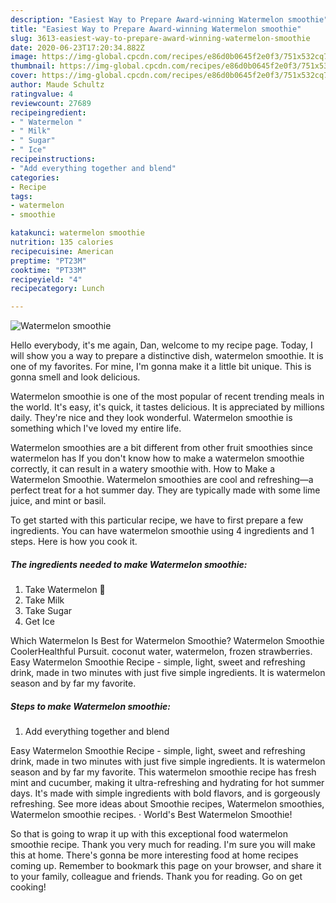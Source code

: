 ```yaml
---
description: "Easiest Way to Prepare Award-winning Watermelon smoothie"
title: "Easiest Way to Prepare Award-winning Watermelon smoothie"
slug: 3613-easiest-way-to-prepare-award-winning-watermelon-smoothie
date: 2020-06-23T17:20:34.882Z
image: https://img-global.cpcdn.com/recipes/e86d0b0645f2e0f3/751x532cq70/watermelon-smoothie-recipe-main-photo.jpg
thumbnail: https://img-global.cpcdn.com/recipes/e86d0b0645f2e0f3/751x532cq70/watermelon-smoothie-recipe-main-photo.jpg
cover: https://img-global.cpcdn.com/recipes/e86d0b0645f2e0f3/751x532cq70/watermelon-smoothie-recipe-main-photo.jpg
author: Maude Schultz
ratingvalue: 4
reviewcount: 27689
recipeingredient:
- " Watermelon "
- " Milk"
- " Sugar"
- " Ice"
recipeinstructions:
- "Add everything together and blend"
categories:
- Recipe
tags:
- watermelon
- smoothie

katakunci: watermelon smoothie 
nutrition: 135 calories
recipecuisine: American
preptime: "PT23M"
cooktime: "PT33M"
recipeyield: "4"
recipecategory: Lunch

---
```



![Watermelon smoothie](https://img-global.cpcdn.com/recipes/e86d0b0645f2e0f3/751x532cq70/watermelon-smoothie-recipe-main-photo.jpg)

Hello everybody, it's me again, Dan, welcome to my recipe page. Today, I will show you a way to prepare a distinctive dish, watermelon smoothie. It is one of my favorites. For mine, I'm gonna make it a little bit unique. This is gonna smell and look delicious.

Watermelon smoothie is one of the most popular of recent trending meals in the world. It's easy, it's quick, it tastes delicious. It is appreciated by millions daily. They're nice and they look wonderful. Watermelon smoothie is something which I've loved my entire life.

Watermelon smoothies are a bit different from other fruit smoothies since watermelon has If you don&#39;t know how to make a watermelon smoothie correctly, it can result in a watery smoothie with. How to Make a Watermelon Smoothie. Watermelon smoothies are cool and refreshing—a perfect treat for a hot summer day. They are typically made with some lime juice, and mint or basil.


To get started with this particular recipe, we have to first prepare a few ingredients. You can have watermelon smoothie using 4 ingredients and 1 steps. Here is how you cook it.

<!--inarticleads1-->

##### The ingredients needed to make Watermelon smoothie:

1. Take  Watermelon 🍉
1. Take  Milk
1. Take  Sugar
1. Get  Ice


Which Watermelon Is Best for Watermelon Smoothie? Watermelon Smoothie CoolerHealthful Pursuit. coconut water, watermelon, frozen strawberries. Easy Watermelon Smoothie Recipe - simple, light, sweet and refreshing drink, made in two minutes with just five simple ingredients. It is watermelon season and by far my favorite. 

<!--inarticleads2-->

##### Steps to make Watermelon smoothie:

1. Add everything together and blend


Easy Watermelon Smoothie Recipe - simple, light, sweet and refreshing drink, made in two minutes with just five simple ingredients. It is watermelon season and by far my favorite. This watermelon smoothie recipe has fresh mint and cucumber, making it ultra-refreshing and hydrating for hot summer days. It&#39;s made with simple ingredients with bold flavors, and is gorgeously refreshing. See more ideas about Smoothie recipes, Watermelon smoothies, Watermelon smoothie recipes. · World&#39;s Best Watermelon Smoothie! 

So that is going to wrap it up with this exceptional food watermelon smoothie recipe. Thank you very much for reading. I'm sure you will make this at home. There's gonna be more interesting food at home recipes coming up. Remember to bookmark this page on your browser, and share it to your family, colleague and friends. Thank you for reading. Go on get cooking!
